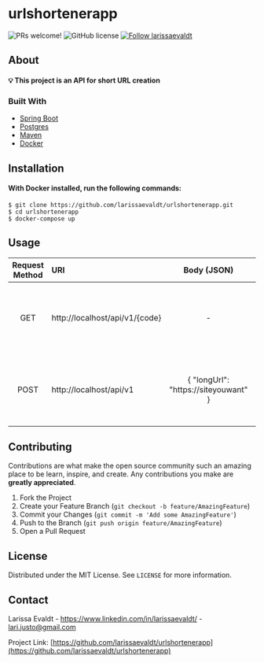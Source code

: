 # urlshortenerapp

<p>
  <img alt="PRs welcome!" src="https://img.shields.io/static/v1?label=PRs&message=WELCOME&style=for-the-badge&color=4A90E2&labelColor=222222" />
     
  <img alt="GitHub license" src="https://img.shields.io/github/license/larissaevaldt/urlshortenerapp?color=4A90E2&label=LICENSE&logo=3C424B&logoColor=3C424B&style=for-the-badge&labelColor=222222" />

  <a href="https://github.com/larissaevaldt">
    <img alt="Follow larissaevaldt" src="https://img.shields.io/static/v1?label=Follow&message=larissaevaldt&style=for-the-badge&color=4A90E2&labelColor=222222" />
  </a>
</p>


## About
#### 💡 This project is an API for short URL creation

### Built With

* [Spring Boot](https://spring.io/projects/spring-boot)
* [Postgres](https://www.postgresql.org/)
* [Maven](https://maven.apache.org/)
* [Docker](https://www.docker.com/)

## Installation
#### With Docker installed, run the following commands:
```
$ git clone https://github.com/larissaevaldt/urlshortenerapp.git
$ cd urlshortenerapp
$ docker-compose up
```

## Usage

Request Method | URI | Body (JSON) | Description |  
:---: | :--- | :---: | :--- |
GET | http://localhost/api/v1/{code} | - | Retrieve original URL and redirect user to the correct Website | 
POST | http://localhost/api/v1 | { "longUrl": "https://siteyouwant" } | Create a unique short URL and return it in the response body |

<!-- CONTRIBUTING -->
## Contributing

Contributions are what make the open source community such an amazing place to be learn, inspire, and create. Any contributions you make are **greatly appreciated**.

1. Fork the Project
2. Create your Feature Branch (`git checkout -b feature/AmazingFeature`)
3. Commit your Changes (`git commit -m 'Add some AmazingFeature'`)
4. Push to the Branch (`git push origin feature/AmazingFeature`)
5. Open a Pull Request


<!-- LICENSE -->
## License

Distributed under the MIT License. See `LICENSE` for more information.


<!-- CONTACT -->
## Contact

Larissa Evaldt - https://www.linkedin.com/in/larissaevaldt/ - lari.justo@gmail.com

Project Link: [https://github.com/larissaevaldt/urlshortenerapp](https://github.com/larissaevaldt/urlshortenerapp)
